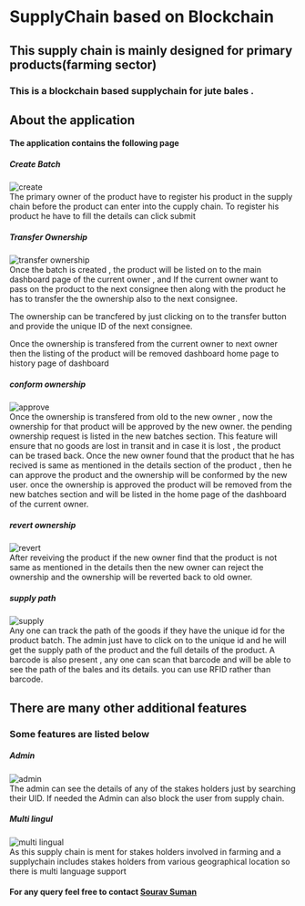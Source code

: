 # SupplyChain based on Blockchain
## This supply chain is mainly designed for primary products(farming sector)
### This is a blockchain based supplychain for jute bales . 


## About the application
#### The application contains the following page

##### Create Batch
![create](https://user-images.githubusercontent.com/47235134/93024308-21cb3b00-f613-11ea-88db-b0d1b12927fa.gif) <br />
The primary owner of the product have to register his product in the supply chain before the product can enter into the cupply chain.
To register his product he have to fill the details can click submit

##### Transfer Ownership
  ![transfer ownership](https://user-images.githubusercontent.com/47235134/93023969-4eca1e80-f610-11ea-8601-920156f37812.gif)
 <br />
  Once the batch is created , the product will be listed on to the main dashboard page of the current owner , and If the current owner want to pass on the product to the next consignee then along with the product he has to transfer the the ownership also to the next consignee.
  
  The ownership can be trancfered by just clicking on to the transfer button and provide the unique ID of the next consignee.
  
  Once the ownership is transfered from the current owner to next owner then the listing of the product will be removed dashboard home page to history page of dashboard
 
##### conform ownership
  ![approve](https://user-images.githubusercontent.com/47235134/93023930-2510f780-f610-11ea-93b1-57dfd1fddeec.gif) <br />
  Once the ownership is transfered from old to the new owner , now the ownership for that product will be approved by the new owner.
  the pending ownership request is listed in the new batches section.
  This feature will ensure that no goods are lost in transit and in case it is lost , the product can be trased back.
  Once the new owner found that the product that he has recived is same as mentioned in the details section of the product , then he can approve the product and the ownership will be conformed by the new user. 
  once the ownership is approved the product will be removed from the new batches section and will be listed in the home page of the dashboard of the current owner.

##### revert ownership
  ![revert](https://user-images.githubusercontent.com/47235134/93023979-60132b00-f610-11ea-8201-40b024104bdb.gif) <br />
  After reveiving the product if the new owner find that the product is not same as mentioned in the details then the new owner can reject the ownership and the ownership will be reverted back to old owner.
  
##### supply path
  ![supply](https://user-images.githubusercontent.com/47235134/93024311-30b1ed80-f613-11ea-80c6-a53070d328b0.gif) <br />
  Any one can track the path of the goods if they have the unique id for the product batch.
  The admin just have to click on to the unique id and he will get the supply path of the product and the full details of the product.
  A barcode is also present , any one can scan that barcode and will be able to see the path of the bales and its details.
  you can use RFID rather than barcode.
  
  ## There are many other additional features
  ### Some features are listed below 
  
  ##### Admin
   ![admin](https://user-images.githubusercontent.com/47235134/93023946-3528d700-f610-11ea-8257-934e7d519f07.gif) <br />
   The admin can see the details of any of the stakes holders just by searching their UID.
   If needed the Admin can also block the user from supply chain.
   
##### Multi lingul   
   ![multi lingual](https://user-images.githubusercontent.com/47235134/93023958-4245c600-f610-11ea-95cd-ee3004862e3b.gif) <br />
    As this supply chain is ment for stakes holders involved in farming and a supplychain includes stakes holders from various geographical location so there is multi language support 

  

#### For any query feel free to contact [Sourav Suman ](https://www.linkedin.com/in/srvsmn)
